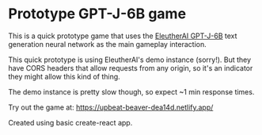 # Prototype GPT-J-6B game

This is a quick prototype game that uses the [EleutherAI
GPT-J-6B](https://6b.eleuther.ai/) text generation neural network as the main
gameplay interaction.

This quick prototype is using EleutherAI's demo instance (sorry!). But they have
CORS headers that allow requests from any origin, so it's an indicator they
might allow this kind of thing.

The demo instance is pretty slow though, so expect ~1 min response times.

Try out the game at:
https://upbeat-beaver-dea14d.netlify.app/

Created using basic create-react app.